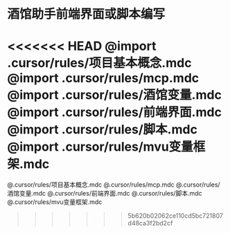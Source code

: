 # 酒馆助手前端界面或脚本编写

<<<<<<< HEAD
@import .cursor/rules/项目基本概念.mdc
@import .cursor/rules/mcp.mdc
@import .cursor/rules/酒馆变量.mdc
@import .cursor/rules/前端界面.mdc
@import .cursor/rules/脚本.mdc
@import .cursor/rules/mvu变量框架.mdc
=======
@.cursor/rules/项目基本概念.mdc
@.cursor/rules/mcp.mdc
@.cursor/rules/酒馆变量.mdc
@.cursor/rules/前端界面.mdc
@.cursor/rules/脚本.mdc
@.cursor/rules/mvu变量框架.mdc
>>>>>>> 5b620b02062ce110cd5bc721807d48ca3f2bd2cf
